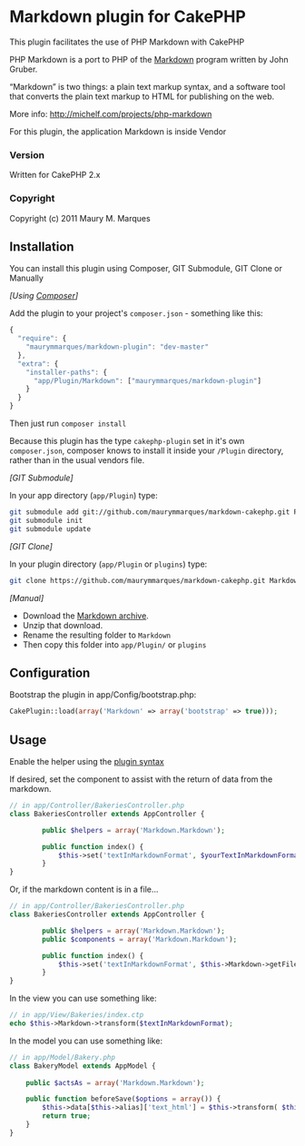 # Markdown plugin for CakePHP

This plugin facilitates the use of PHP Markdown with CakePHP

PHP Markdown is a port to PHP of the [Markdown](http://daringfireball.net/projects/markdown) program written by John Gruber.

“Markdown” is two things: a plain text markup syntax, and a software tool that converts the plain text markup to HTML for publishing on the web.

More info: http://michelf.com/projects/php-markdown

For this plugin, the application Markdown is inside Vendor

### Version

Written for CakePHP 2.x

### Copyright

Copyright (c) 2011 Maury M. Marques

## Installation

You can install this plugin using Composer, GIT Submodule, GIT Clone or Manually

_[Using [Composer](http://getcomposer.org/)]_

Add the plugin to your project's `composer.json` - something like this:

```javascript
{
  "require": {
    "maurymmarques/markdown-plugin": "dev-master"
  },
  "extra": {
    "installer-paths": {
      "app/Plugin/Markdown": ["maurymmarques/markdown-plugin"]
    }
  }
}
```
Then just run `composer install`

Because this plugin has the type `cakephp-plugin` set in it's own `composer.json`, composer knows to install it inside your `/Plugin` directory, rather than in the usual vendors file.

_[GIT Submodule]_

In your app directory (`app/Plugin`) type:

```bash
git submodule add git://github.com/maurymmarques/markdown-cakephp.git Plugin/Markdown
git submodule init
git submodule update
```

_[GIT Clone]_

In your plugin directory (`app/Plugin` or `plugins`) type:

```bash
git clone https://github.com/maurymmarques/markdown-cakephp.git Markdown
```

_[Manual]_

* Download the [Markdown archive](https://github.com/maurymmarques/markdown-cakephp/archive/master.zip).
* Unzip that download.
* Rename the resulting folder to `Markdown`
* Then copy this folder into `app/Plugin/` or `plugins`

## Configuration

Bootstrap the plugin in app/Config/bootstrap.php:

```php
CakePlugin::load(array('Markdown' => array('bootstrap' => true)));
```

## Usage

Enable the helper using the [plugin syntax](http://book.cakephp.org/2.0/en/appendices/glossary.html#term-plugin-syntax)

If desired, set the component to assist with the return of data from the markdown.

```php
// in app/Controller/BakeriesController.php
class BakeriesController extends AppController {

		public $helpers = array('Markdown.Markdown');

		public function index() {
			$this->set('textInMarkdownFormat', $yourTextInMarkdownFormat);
		}
}
```

Or, if the markdown content is in a file...

```php
// in app/Controller/BakeriesController.php
class BakeriesController extends AppController {

		public $helpers = array('Markdown.Markdown');
		public $components = array('Markdown.Markdown');

		public function index() {
			$this->set('textInMarkdownFormat', $this->Markdown->getFile($pathToMarkdownFile));
		}
}
```

In the view you can use something like:

```php
// in app/View/Bakeries/index.ctp
echo $this->Markdown->transform($textInMarkdownFormat);
```

In the model you can use something like:

```php
// in app/Model/Bakery.php
class BakeryModel extends AppModel {
	
	public $actsAs = array('Markdown.Markdown');

	public function beforeSave($options = array()) {
		$this->data[$this->alias]['text_html'] = $this->transform( $this->data[$this->alias]['text_md'] );
		return true;
	}
}
